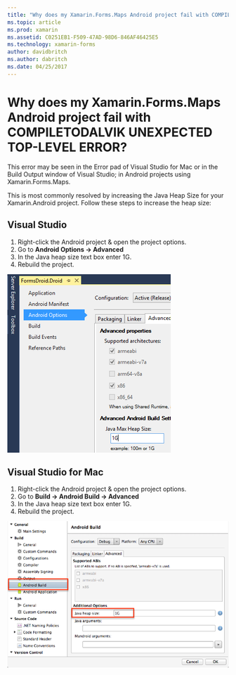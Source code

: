 ```yaml
---
title: "Why does my Xamarin.Forms.Maps Android project fail with COMPILETODALVIK UNEXPECTED TOP-LEVEL ERROR?"
ms.topic: article
ms.prod: xamarin
ms.assetid: C0251EB1-F509-47AD-98D6-846AF46425E5
ms.technology: xamarin-forms
author: davidbritch
ms.author: dabritch
ms.date: 04/25/2017
---
```


# Why does my Xamarin.Forms.Maps Android project fail with COMPILETODALVIK UNEXPECTED TOP-LEVEL ERROR?

This error may be seen in the Error pad of Visual Studio for Mac or in the Build Output window of Visual Studio; in Android projects using Xamarin.Forms.Maps.

This is most commonly resolved by increasing the Java Heap Size for your Xamarin.Android project. Follow these steps to increase the heap size:

## Visual Studio

1. Right-click the Android project & open the project options.
2. Go to **Android Options -> Advanced**
3. In the Java heap size text box enter 1G.
4. Rebuild the project.

![Screenshot of the Visual Studio Project Options](maps-compiletodalvik-error-images/vsjavaheap.png "Android Build Options in Visual Studio")

## Visual Studio for Mac

1.  Right-click the Android project & open the project options.
2.  Go to **Build -> Android Build -> Advanced**
3.  In the Java heap size text box enter 1G.
4.  Rebuild the project.  

![Screenshot of the Visual Studio for Mac Project Options](maps-compiletodalvik-error-images/xsjavaheap.png "Android Build Options in Visual Studio for Mac")

